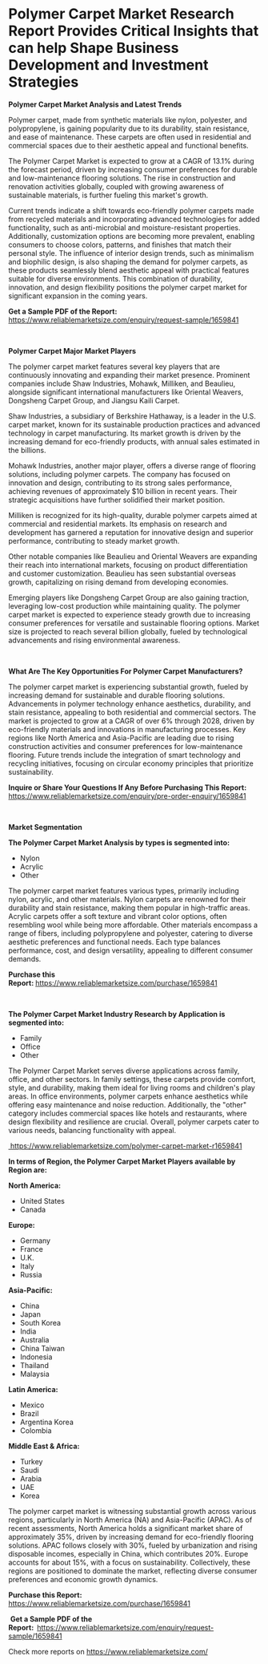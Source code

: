 <p><h1>Polymer Carpet Market Research Report Provides Critical Insights that can help Shape Business Development and Investment Strategies</h1></p><p><strong>Polymer Carpet Market Analysis and Latest Trends</strong></p>
<p><p>Polymer carpet, made from synthetic materials like nylon, polyester, and polypropylene, is gaining popularity due to its durability, stain resistance, and ease of maintenance. These carpets are often used in residential and commercial spaces due to their aesthetic appeal and functional benefits. </p><p>The Polymer Carpet Market is expected to grow at a CAGR of 13.1% during the forecast period, driven by increasing consumer preferences for durable and low-maintenance flooring solutions. The rise in construction and renovation activities globally, coupled with growing awareness of sustainable materials, is further fueling this market's growth. </p><p>Current trends indicate a shift towards eco-friendly polymer carpets made from recycled materials and incorporating advanced technologies for added functionality, such as anti-microbial and moisture-resistant properties. Additionally, customization options are becoming more prevalent, enabling consumers to choose colors, patterns, and finishes that match their personal style. The influence of interior design trends, such as minimalism and biophilic design, is also shaping the demand for polymer carpets, as these products seamlessly blend aesthetic appeal with practical features suitable for diverse environments. This combination of durability, innovation, and design flexibility positions the polymer carpet market for significant expansion in the coming years.</p></p>
<p><strong>Get a Sample PDF of the Report:&nbsp;</strong> <a href="https://www.reliablemarketsize.com/enquiry/request-sample/1659841?utm_campaign=2769&utm_medium=2&utm_source=Github&utm_content=ia&utm_term=04042025&utm_id=polymer-carpet">https://www.reliablemarketsize.com/enquiry/request-sample/1659841</a></p>
<p>&nbsp;</p>
<p><strong>Polymer Carpet Major Market Players</strong></p>
<p><p>The polymer carpet market features several key players that are continuously innovating and expanding their market presence. Prominent companies include Shaw Industries, Mohawk, Milliken, and Beaulieu, alongside significant international manufacturers like Oriental Weavers, Dongsheng Carpet Group, and Jiangsu Kaili Carpet.</p><p>Shaw Industries, a subsidiary of Berkshire Hathaway, is a leader in the U.S. carpet market, known for its sustainable production practices and advanced technology in carpet manufacturing. Its market growth is driven by the increasing demand for eco-friendly products, with annual sales estimated in the billions.</p><p>Mohawk Industries, another major player, offers a diverse range of flooring solutions, including polymer carpets. The company has focused on innovation and design, contributing to its strong sales performance, achieving revenues of approximately $10 billion in recent years. Their strategic acquisitions have further solidified their market position.</p><p>Milliken is recognized for its high-quality, durable polymer carpets aimed at commercial and residential markets. Its emphasis on research and development has garnered a reputation for innovative design and superior performance, contributing to steady market growth.</p><p>Other notable companies like Beaulieu and Oriental Weavers are expanding their reach into international markets, focusing on product differentiation and customer customization. Beaulieu has seen substantial overseas growth, capitalizing on rising demand from developing economies.</p><p>Emerging players like Dongsheng Carpet Group are also gaining traction, leveraging low-cost production while maintaining quality. The polymer carpet market is expected to experience steady growth due to increasing consumer preferences for versatile and sustainable flooring options. Market size is projected to reach several billion globally, fueled by technological advancements and rising environmental awareness.</p></p>
<p>&nbsp;</p>
<p><strong>What Are The Key Opportunities For Polymer Carpet Manufacturers?</strong></p>
<p><p>The polymer carpet market is experiencing substantial growth, fueled by increasing demand for sustainable and durable flooring solutions. Advancements in polymer technology enhance aesthetics, durability, and stain resistance, appealing to both residential and commercial sectors. The market is projected to grow at a CAGR of over 6% through 2028, driven by eco-friendly materials and innovations in manufacturing processes. Key regions like North America and Asia-Pacific are leading due to rising construction activities and consumer preferences for low-maintenance flooring. Future trends include the integration of smart technology and recycling initiatives, focusing on circular economy principles that prioritize sustainability.</p></p>
<p><strong>Inquire or Share Your Questions If Any Before Purchasing This Report:</strong> <a href="https://www.reliablemarketsize.com/enquiry/pre-order-enquiry/1659841?utm_campaign=2769&utm_medium=2&utm_source=Github&utm_content=ia&utm_term=04042025&utm_id=polymer-carpet">https://www.reliablemarketsize.com/enquiry/pre-order-enquiry/1659841</a></p>
<p>&nbsp;</p>
<p><strong>Market Segmentation</strong></p>
<p><strong>The Polymer Carpet Market Analysis by types is segmented into:</strong></p>
<p><ul><li>Nylon</li><li>Acrylic</li><li>Other</li></ul></p>
<p><p>The polymer carpet market features various types, primarily including nylon, acrylic, and other materials. Nylon carpets are renowned for their durability and stain resistance, making them popular in high-traffic areas. Acrylic carpets offer a soft texture and vibrant color options, often resembling wool while being more affordable. Other materials encompass a range of fibers, including polypropylene and polyester, catering to diverse aesthetic preferences and functional needs. Each type balances performance, cost, and design versatility, appealing to different consumer demands.</p></p>
<p><strong>Purchase this Report:&nbsp;</strong><a href="https://www.reliablemarketsize.com/purchase/1659841?utm_campaign=2769&utm_medium=2&utm_source=Github&utm_content=ia&utm_term=04042025&utm_id=polymer-carpet">https://www.reliablemarketsize.com/purchase/1659841</a></p>
<p>&nbsp;</p>
<p><strong>The Polymer Carpet Market Industry Research by Application is segmented into:</strong></p>
<p><ul><li>Family</li><li>Office</li><li>Other</li></ul></p>
<p><p>The Polymer Carpet Market serves diverse applications across family, office, and other sectors. In family settings, these carpets provide comfort, style, and durability, making them ideal for living rooms and children's play areas. In office environments, polymer carpets enhance aesthetics while offering easy maintenance and noise reduction. Additionally, the "other" category includes commercial spaces like hotels and restaurants, where design flexibility and resilience are crucial. Overall, polymer carpets cater to various needs, balancing functionality with appeal.</p></p>
<p><a href="https://www.reliablemarketsize.com/polymer-carpet-market-r1659841?utm_campaign=2769&utm_medium=2&utm_source=Github&utm_content=ia&utm_term=04042025&utm_id=polymer-carpet">&nbsp;https://www.reliablemarketsize.com/polymer-carpet-market-r1659841</a></p>
<p><strong>In terms of Region, the Polymer Carpet Market Players available by Region are:</strong></p>
<p>
    <p> <strong> North America: </strong>
        <ul>
            <li>United States</li>
            <li>Canada</li>
        </ul>
        </p> 
    <p> <strong> Europe: </strong>
        <ul>
            <li>Germany</li>
            <li>France</li>
            <li>U.K.</li>
            <li>Italy</li>
            <li>Russia</li>
        </ul>
        </p> 
    <p> <strong> Asia-Pacific: </strong>
        <ul>
            <li>China</li>
            <li>Japan</li>
            <li>South Korea</li>
            <li>India</li>
            <li>Australia</li>
            <li>China Taiwan</li>
            <li>Indonesia</li>
            <li>Thailand</li>
            <li>Malaysia</li>
        </ul>
        </p> 
    <p> <strong> Latin America: </strong>
        <ul>
            <li>Mexico</li>
            <li>Brazil</li>
            <li>Argentina Korea</li>
            <li>Colombia</li>
        </ul>
        </p> 
    <p> <strong> Middle East & Africa: </strong>
        <ul>
            <li>Turkey</li>
            <li>Saudi</li>
            <li>Arabia</li>
            <li>UAE</li>
            <li>Korea</li>
        </ul>
    </p>
    </p>
<p><p>The polymer carpet market is witnessing substantial growth across various regions, particularly in North America (NA) and Asia-Pacific (APAC). As of recent assessments, North America holds a significant market share of approximately 35%, driven by increasing demand for eco-friendly flooring solutions. APAC follows closely with 30%, fueled by urbanization and rising disposable incomes, especially in China, which contributes 20%. Europe accounts for about 15%, with a focus on sustainability. Collectively, these regions are positioned to dominate the market, reflecting diverse consumer preferences and economic growth dynamics.</p></p>
<p><strong>Purchase this Report: </strong><a href="https://www.reliablemarketsize.com/purchase/1659841?utm_campaign=2769&utm_medium=2&utm_source=Github&utm_content=ia&utm_term=04042025&utm_id=polymer-carpet">https://www.reliablemarketsize.com/purchase/1659841</a></p>
<p>&nbsp;<strong>Get a Sample PDF of the Report:&nbsp;&nbsp;</strong><a href="https://www.reliablemarketsize.com/enquiry/request-sample/1659841?utm_campaign=2769&utm_medium=2&utm_source=Github&utm_content=ia&utm_term=04042025&utm_id=polymer-carpet">https://www.reliablemarketsize.com/enquiry/request-sample/1659841</a></p>
<p><strong></strong></p>
<p>Check more reports on <a href="https://www.reliablemarketsize.com/?utm_campaign=2769&utm_medium=2&utm_source=Github&utm_content=ia&utm_term=04042025&utm_id=polymer-carpet">https://www.reliablemarketsize.com/</a></p>